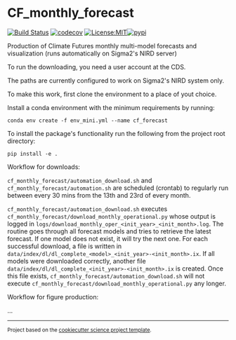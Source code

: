 CF_monthly_forecast
==============================
[![Build Status](https://github.com/olewu/cf_monthly_forecast/workflows/Tests/badge.svg)](https://github.com/olewu/cf_monthly_forecast/actions)
[![codecov](https://codecov.io/gh/olewu/cf_monthly_forecast/branch/main/graph/badge.svg)](https://codecov.io/gh/olewu/cf_monthly_forecast)
[![License:MIT](https://img.shields.io/badge/License-MIT-lightgray.svg?style=flt-square)](https://opensource.org/licenses/MIT)[![pypi](https://img.shields.io/pypi/v/cf_monthly_forecast.svg)](https://pypi.org/project/cf_monthly_forecast)
<!-- [![conda-forge](https://img.shields.io/conda/dn/conda-forge/cf_monthly_forecast?label=conda-forge)](https://anaconda.org/conda-forge/cf_monthly_forecast) -->
<!--[![Documentation Status](https://readthedocs.org/projects/cf_monthly_forecast/badge/?version=latest)](https://cf_monthly_forecast.readthedocs.io/en/latest/?badge=latest)-->


Production of Climate Futures monthly multi-model forecasts and visualization (runs automatically on Sigma2's NIRD server)

To run the downloading, you need a user account at the CDS.

The paths are currently configured to work on Sigma2's NIRD system only.

To make this work, first clone the environment to a place of yout choice.

Install a conda environment with the minimum requirements by running:

`conda env create -f env_mini.yml --name cf_forecast`

To install the package's functionality run the following from the project root directory:

`pip install -e .`


Workflow for downloads:

`cf_monthly_forecast/automation_download.sh` and `cf_monthly_forecast/automation.sh` are scheduled (crontab) to regularly run between every 30 mins from the 13th and 23rd of every month. 

`cf_monthly_forecast/automation_download.sh` executes `cf_monthly_forecast/download_monthly_operational.py` whose output is logged in `logs/download_monthly_oper_<init_year>_<init_month>.log`. The routine goes through all forecast models and tries to retrieve the latest forecast. If one model does not exist, it will try the next one. For each successful download, a file is written in `data/index/dl/dl_complete_<model>_<init_year>-<init_month>.ix`. If all models were downloaded correctly, another file `data/index/dl/dl_complete_<init_year>-<init_month>.ix` is created. Once this file exists, `cf_monthly_forecast/automation_download.sh` will not execute `cf_monthly_forecast/download_monthly_operational.py` any longer.


Workflow for figure production:

...

--------

<p><small>Project based on the <a target="_blank" href="https://github.com/jbusecke/cookiecutter-science-project">cookiecutter science project template</a>.</small></p>

